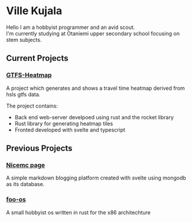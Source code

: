 # Ville Kujala
Hello
I am a hobbyist programmer and an avid scout.  
I'm currently studying at Otaniemi upper secondary school focusing on stem subjects. 

## Current Projects
### [GTFS-Heatmap](https://github.com/villevilli/gtfs-heatmap)
A project which generates and shows a travel time heatmap derived from hsls gtfs data.

The project contains:
- Back end web-server develpoed using rust and the rocket library
- Rust library for generating heatmap tiles
- Fronted developed with svelte and typescript

## Previous Projects
### [Nicemc page](https://github.com/villevilli/nicemc-page)
A simple markdown blogging platform created with svelte using mongodb as its database.  
### [foo-os](https://github.com/villevilli/fooos)
A small hobbyist os written in rust for the x86 architechture

